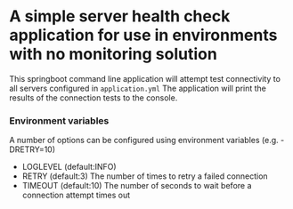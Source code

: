 # A simple server health check application for use in environments with no monitoring solution 

This springboot command line application will attempt test connectivity to all servers configured in `application.yml`
The application will print the results of the connection tests to the console.
 
### Environment variables
A number of options can be configured using environment variables (e.g. -DRETRY=10)

- LOGLEVEL (default:INFO)
- RETRY (default:3) The number of times to retry a failed connection
- TIMEOUT (default:10) The number of seconds to wait before a connection attempt times out


